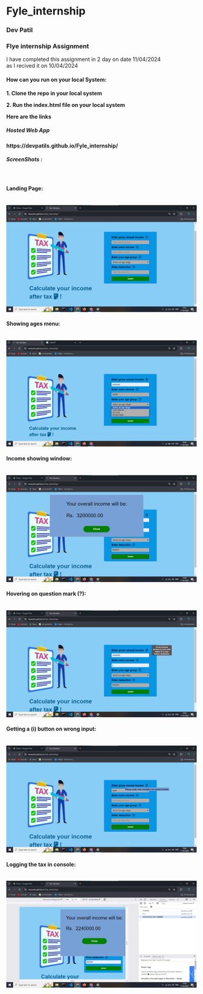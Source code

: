 # Fyle_internship
<h3>Dev Patil</h3>
<h3>Flye internship Assignment</h3>

<p>I have completed this assignment in 2 day on date 11/04/2024 <br>as I recived it on 10/04/2024</p>

<h4>How can you run on your local System:</h4>
<p><b>1. <b>Clone the repo in your local system </p>
<p><b>2. <b>Run the index.html file on your local system </p>

<p><b> Here are the links<b> </p>

<h5>Hosted Web App</h5>
<p><link>https://devpatils.github.io/Fyle_internship/</link></p>
<h5>ScreenShots : </h5>
<br><h4>Landing Page:</h4><br>
<img src="images/img1.jpg"/>
<br><h4>Showing ages menu:</h4><br>
<img src="images/img6.jpg"/>
<br><h4>Income showing window:</h4><br>
<img src="images/img2.jpg"/>
<br><h4>Hovering on question mark (?):</h4><br>
<img src="images/img3.jpg"/>
<br><h4>Getting a (i) button on wrong input:</h4><br>
<img src="images/img4.jpg"/>
<br><h4>Logging the tax in console:</h4><br>
<img src="images/img5.jpg"/>